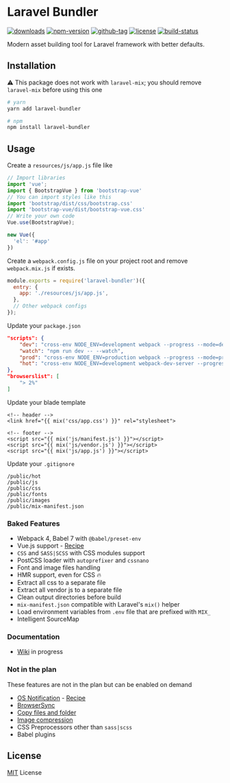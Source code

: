 # Laravel Bundler

[![downloads](https://badgen.net/npm/dt/laravel-bundler)](http://npm-stats.com/~packages/laravel-bundler)
[![npm-version](https://badgen.net/npm/v/laravel-bundler)](https://www.npmjs.com/package/laravel-bundler)
[![github-tag](https://badgen.net/github/tag/ankurk91/laravel-bundler)](https://github.com/ankurk91/laravel-bundler/)
[![license](https://badgen.net/github/license/ankurk91/laravel-bundler)](https://yarnpkg.com/en/package/laravel-bundler)
[![build-status](https://travis-ci.com/ankurk91/laravel-bundler.svg?branch=master)](https://travis-ci.com/ankurk91/laravel-bundler)

Modern asset building tool for Laravel framework with better defaults.

## Installation
:warning: This package does not work with `laravel-mix`; you should remove `laravel-mix` before using this one
```bash
# yarn
yarn add laravel-bundler

# npm
npm install laravel-bundler 
```

## Usage
Create a `resources/js/app.js` file like
```js
// Import libraries
import 'vue';
import { BootstrapVue } from 'bootstrap-vue'
// You can import styles like this
import 'bootstrap/dist/css/bootstrap.css'
import 'bootstrap-vue/dist/bootstrap-vue.css'
// Write your own code
Vue.use(BootstrapVue);

new Vue({
  'el': '#app'
})
```
Create a `webpack.config.js` file on your project root and remove `webpack.mix.js` if exists.
```js
module.exports = require('laravel-bundler')({
  entry: {
    app: './resources/js/app.js',
  },
  // Other webpack configs
});
```
Update your `package.json`
```json
"scripts": {
    "dev": "cross-env NODE_ENV=development webpack --progress --mode=development",
    "watch": "npm run dev -- --watch",
    "prod": "cross-env NODE_ENV=production webpack --progress --mode=production",
    "hot": "cross-env NODE_ENV=development webpack-dev-server --progress --hot"
},
"browserslist": [
    "> 2%"
]  
```
Update your blade template
```blade
<!-- header -->
<link href="{{ mix('css/app.css') }}" rel="stylesheet">

<!-- footer -->
<script src="{{ mix('js/manifest.js') }}"></script>
<script src="{{ mix('js/vendor.js') }}"></script>
<script src="{{ mix('js/app.js') }}"></script>
```
Update your `.gitignore`
```git exclude
/public/hot
/public/js
/public/css
/public/fonts
/public/images
/public/mix-manifest.json
```

### Baked Features
* Webpack 4, Babel 7 with `@babel/preset-env`
* Vue.js support - [Recipe](https://github.com/ankurk91/laravel-bundler/wiki/Vue.js-Recipe)
* `CSS` and `SASS|SCSS` with CSS modules support
* PostCSS loader with `autoprefixer` and `cssnano`
* Font and image files handling
* HMR support, even for CSS :fire:
* Extract all css to a separate file 
* Extract all vendor js to a separate file 
* Clean output directories before build
* `mix-manifest.json` compatible with Laravel's `mix()` helper
* Load environment variables from `.env` file that are prefixed with `MIX_`
* Intelligent SourceMap 

### Documentation
* [Wiki](https://github.com/ankurk91/laravel-bundler/wiki) in progress

### Not in the plan
These features are not in the plan but can be enabled on demand
* [OS Notification](https://github.com/Turbo87/webpack-notifier) - [Recipe](https://github.com/ankurk91/laravel-bundler/wiki/OS-Notification-Recipe)
* [BrowserSync](https://github.com/Va1/browser-sync-webpack-plugin) 
* [Copy files and folder](https://github.com/webpack-contrib/copy-webpack-plugin)
* [Image compression](https://github.com/vanwagonet/img-loader)
* CSS Preprocessors other than `sass|scss`
* Babel plugins

## License
[MIT](LICENSE.txt) License
